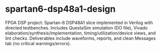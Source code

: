 # spartan6-dsp48a1-design
FPGA DSP project: Spartan-6 DSP48A1 slice implemented in Verilog with directed testbenches. Includes QuestaSim simulation (DO file), Vivado elaboration/synthesis/implementation, timing/utilization/device views, and lint checks. Deliverables include waveforms, reports, and clean Messages tab (no critical warnings/errors).
